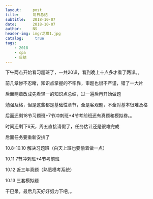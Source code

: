 ```yaml
---
layout:     post
title:      每日总结
subtitle:   2018-10-07
date:       2018-10-07
author:     NS
header-img: img/龙猫1.jpg
catalog: 	 true
tags:
    - 2018 
    - cpa
    - 日结
--- 
```

下午两点开始看习题班了，一共20课，看到晚上十点多才看了两课。。

前几章惨不忍睹，知识点掌握的不牢靠，审题也很不严谨，错了一大片

后面两章改成先看轻一的知识点总结，过一遍后再开始做题

勉强及格，但是这些都是基础性章节，全是客观题，不全对基本很难及格

后面还剩18节习题班+7节冲刺班+4节考前班还有真题和模拟卷。。

时间还剩下6天，周五直接请假了，任务估计还是很难完成

后面任务要重新安排了

10.8-10.10   解决习题班（白天上班也要偷着做一点）

10.11   7节冲刺班+4节考前班

10.12   近三年真题（熟悉模考系统）

10.13   三套模拟题

干巴呆，最后几天好好努力下吧。。

